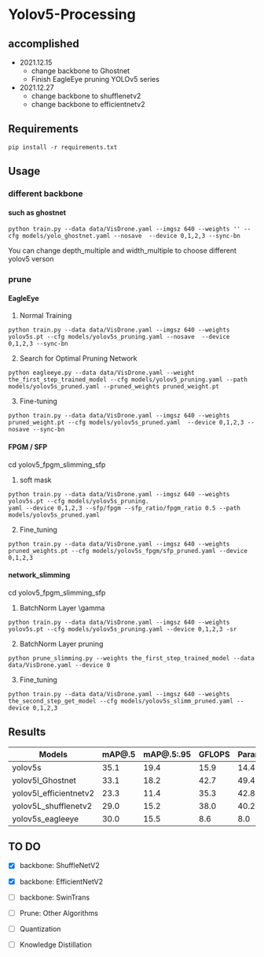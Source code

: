 # Yolov5-Processing
## accomplished
- 2021.12.15
  - change backbone to Ghostnet
  - Finish EagleEye pruning YOLOv5 series
- 2021.12.27
  - change backbone to shufflenetv2
  - change backbone to efficientnetv2

## Requirements
```
pip install -r requirements.txt
```
## Usage
### different backbone
#### such as ghostnet
```
python train.py --data data/VisDrone.yaml --imgsz 640 --weights '' --cfg models/yolo_ghostnet.yaml --nosave  --device 0,1,2,3 --sync-bn
```
 You can change depth_multiple and width_multiple to choose different yolov5 verson
### prune
#### EagleEye
1. Normal Training
```
python train.py --data data/VisDrone.yaml --imgsz 640 --weights yolov5s.pt --cfg models/yolov5s_pruning.yaml --nosave  --device 0,1,2,3 --sync-bn 
```
2. Search for Optimal Pruning Network
```
python eagleeye.py --data data/VisDrone.yaml --weight the_first_step_trained_model --cfg models/yolov5_pruning.yaml --path models/yolov5s_pruned.yaml --pruned_weights pruned_weight.pt
```
3. Fine-tuning
```
python train.py --data data/VisDrone.yaml --imgsz 640 --weights pruned_weight.pt --cfg models/yolov5s_pruned.yaml  --device 0,1,2,3 --nosave --sync-bn
```
#### FPGM / SFP
cd yolov5_fpgm_slimming_sfp
1. soft mask
```
python train.py --data data/VisDrone.yaml --imgsz 640 --weights yolov5s.pt --cfg models/yolov5s_pruning.
yaml --device 0,1,2,3 --sfp/fpgm --sfp_ratio/fpgm_ratio 0.5 --path models/yolov5s_pruned.yaml
```
2. Fine_tuning
```
python train.py --data data/VisDrone.yaml --imgsz 640 --weights pruned_weights.pt --cfg models/yolov5s_fpgm/sfp_pruned.yaml --device 0,1,2,3
```
#### network_slimming
cd yolov5_fpgm_slimming_sfp
1. BatchNorm Layer \gamma 
```
python train.py --data data/VisDrone.yaml --imgsz 640 --weights yolov5s.pt --cfg models/yolov5s_pruning.yaml --device 0,1,2,3 -sr 
```
2. BatchNorm Layer pruning
```
python prune_slimming.py --weights the_first_step_trained_model --data data/VisDrone.yaml --device 0
```
3. Fine_tuning
```
python train.py --data data/VisDrone.yaml --imgsz 640 --weights the_second_step_get_model --cfg models/yolov5s_slimm_pruned.yaml --device 0,1,2,3
```

## Results
| Models | mAP@.5| mAP@.5:.95 | GFLOPS |Parameters(M)|
| ------ | ------| -----------|--------|----------   | 
| yolov5s| 35.1  |    19.4    |    15.9   | 14.4        |
|yolov5l_Ghostnet| 33.1|18.2|42.7 |49.4|
|yolov5l_efficientnetv2|23.3|11.4|35.3|42.8|
|yolov5L_shufflenetv2|29.0|15.2|38.0|40.2|
|yolov5s_eagleeye|30.0|15.5|8.6 |8.0|
## TO DO
+ [x] backbone: ShuffleNetV2
+ [x] backbone: EfficientNetV2
+ [ ] backbone: SwinTrans
+ [ ] Prune: Other Algorithms
+ [ ] Quantization
+ [ ] Knowledge Distillation 



